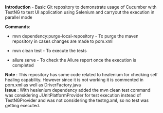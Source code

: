 **Introduction** - Basic Git repository to demonstrate usage of Cucumber with TestNG to test UI application using Selenium and carryout the execution in parallel mode

**Commands**:
- mvn dependency:purge-local-repository - To purge the maven repository in cases changes are made to pom.xml

- mvn clean test - To execute the tests

- allure serve - To check the Allure report once the execution is completed

**Note** : This repository has some code related to healenium for checking self healing capability. However since it is not working it is commented in pom.xml as well as DriverFactory.java
<br>
**Issue** : With healenium dependency added the mvn clean test command was considering JUnitPlatformProvider for test execution instead of TestNGProvider and was not considering the testng.xml, so no test was getting executed.
